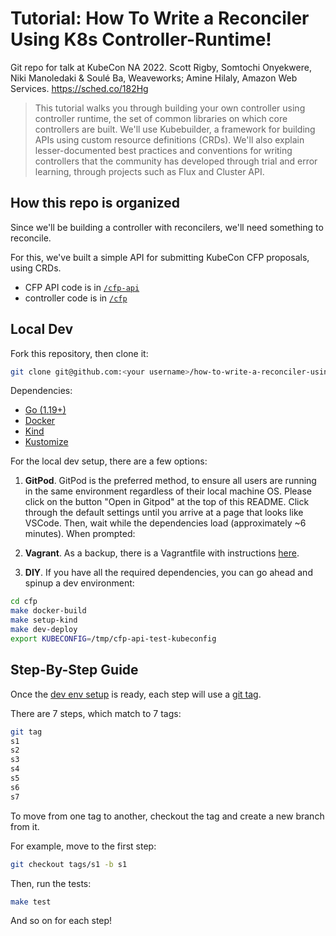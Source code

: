 # Tutorial: How To Write a Reconciler Using K8s Controller-Runtime!

Git repo for talk at KubeCon NA 2022. Scott Rigby, Somtochi Onyekwere, Niki Manoledaki & Soulé Ba, Weaveworks; Amine Hilaly, Amazon Web Services. <https://sched.co/182Hg>

> This tutorial walks you through building your own controller using controller runtime, the set of common libraries on which core controllers are built. We'll use Kubebuilder, a framework for building APIs using custom resource definitions (CRDs). We'll also explain lesser-documented best practices and conventions for writing controllers that the community has developed through trial and error learning, through projects such as Flux and Cluster API.

## How this repo is organized

Since we'll be building a controller with reconcilers, we'll need something to reconcile.

For this, we've built a simple API for submitting KubeCon CFP proposals, using CRDs.

- CFP API code is in [`/cfp-api`](cfp-api/README.md)
- controller code is in [`/cfp`](cfp/README.md)

## Local Dev

Fork this repository, then clone it:
```bash
git clone git@github.com:<your username>/how-to-write-a-reconciler-using-k8s-controller-runtime.git
```

Dependencies:
- [Go (1.19+)](https://go.dev/dl/)
- [Docker](https://docs.docker.com/get-docker/)
- [Kind](https://kind.sigs.k8s.io/docs/user/quick-start/#installation)
- [Kustomize](https://kubectl.docs.kubernetes.io/installation/kustomize/)

For the local dev setup, there are a few options:
1. **GitPod**. GitPod is the preferred method, to ensure all users are running in the same environment regardless of their local machine OS. Please click on the button "Open in Gitpod" at the top of this README. Click through the default settings until you arrive at a page that looks like VSCode. Then, wait while the dependencies load (approximately ~6 minutes). When prompted:

2. **Vagrant**. As a backup, there is a Vagrantfile with instructions [here](dev/vagrant/README.md).
3. **DIY**. If you have all the required dependencies, you can go ahead and spinup a dev environment:
```bash
cd cfp
make docker-build
make setup-kind
make dev-deploy
export KUBECONFIG=/tmp/cfp-api-test-kubeconfig
```

## Step-By-Step Guide

Once the [dev env setup](#local-dev) is ready, each step will use a [git tag](https://git-scm.com/book/en/v2/Git-Basics-Tagging). 

There are 7 steps, which match to 7 tags:
```bash
git tag
s1
s2
s3
s4
s5
s6
s7
```

To move from one tag to another, checkout the tag and create a new branch from it.

For example, move to the first step:
```bash
git checkout tags/s1 -b s1
```

Then, run the tests: 
```bash
make test
```

And so on for each step!